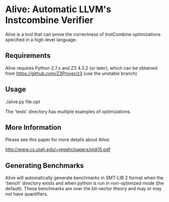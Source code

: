 Alive: Automatic LLVM's Instcombine Verifier
============================================

Alive is a tool that can prove the correctness of InstCombine optimizations
specified in a high-level language.


Requirements
------------
Alive requires Python 2.7.x and Z3 4.3.2 (or later), which can be obtained
from https://github.com/Z3Prover/z3  (use the unstable branch)


Usage
-----
  ./alive.py file.opt

The 'tests' directory has multiple examples of optimizations.


More Information
----------------

Please see this paper for more details about Alive:

  http://www.cs.utah.edu/~regehr/papers/pldi15.pdf


Generating Benchmarks
---------------------
Alive will automatically generate benchmarks in SMT-LIB 2 format when the
'bench' directory exists and when python is run in non-optimized mode (the
default).
These benchmarks are over the bit-vector theory and may or may not have
quantifiers.
